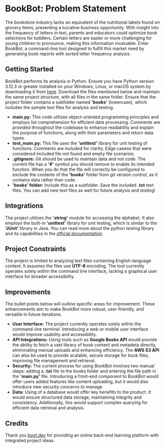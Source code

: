 # BookBot: Problem Statement

The bookstore industry lacks an equivalent of the nutritional labels found on grocery items, presenting a lucrative business opportunity. With insight into the frequency of letters in text, parents and educators could optimize book selections for toddlers. Certain letters are easier or more challenging for young children to pronounce, making this information invaluable. Enter BookBot, a command-line tool designed to fulfill this market need by generating book reports with sorted letter frequency analysis.

## Getting Started

BookBot performs its analysis in Python. Ensure you have Python version 3.12.3 or greater installed on your Windows, Linux, or macOS system by downloading it from [here](https://www.python.org/downloads/). Download the files mentioned below and maintain the same project structure, with all files in the same folder. Ensure that the project folder contains a subfolder named **'books'** (lowercase), which includes the sample text files for analysis and testing.
- **main.py:** This code utilizes object-oriented programming principles and employs list comprehension for efficient data processing. Comments are provided throughout the codebase to enhance readability and explain the purpose of functions, along with their parameters and return data types.
- **test_main.py:** This file uses the **'unittest'** library for unit testing of functions. Comments are included for clarity. Edge casese that were considered included file not found and empty file scenarios.
- **.gitignore:** Git should be used to maintain data and not code. The current file has a **'#'** symbol you should remove to enable its intended function. When you do that the file will correctly be configured to exclude the contents of the **'books'** folder from git version control, as it contains data rather than code.
- **'books' folder:** Include this as a subfolder. Save the included **.txt** text files. You can add new text files as well for future analysis and testing!

## Integrations

The project utilizes the **'string'** module for accessing the alphabet. It also employs the built-in **'unittest'** library for unit testing, which is similar to the **'JUnit'** library in Java. You can read more about the python testing library and its capabilities in the [official documentation](https://docs.python.org/3/library/unittest.html).

## Project Constraints

The project is limited to analyzing text files containing English-language content. It assumes the files use **UTF-8** encoding. The tool currently operates solely within the command line interface, lacking a graphical user interface for broader accessibility.

## Improvements

The bullet points below will outline specific areas for improvement. These enhancements aim to make BookBot more robust, user-friendly, and versatile in future iterations.

- **User Interface:** The project currently operates solely within the command-line terminal. Introducing a web or mobile user interface would improve usability and accessibility.
- **API Integrations:** Using tools such as **Google Books API** would provide the ability to fetch a vast library of book content and metadeta directly, elmininating manual uploads and enhancing efficiency. The **AWS S3 API** can also be used to provide scalable, secure storage for book files, improving file management and retrieval.
- **Security:** The current process for using BookBot involves two manual steps: adding a **.txt** file to the books folder and entering the file path in the **'main.py'** file. Introducing a front-end component to BookBot would offer users added features like content uploading, but it would also introduce new security concerns to manage.
- **Data:** Using of a database would offer key benefits to the product. It would ensure structured data storage, maintaining integrity and consistency. Additionally, this would support complex querying for efficient data retrieval and analysis.

## Credits

Thank you [boot.dev](https://www.boot.dev/) for providing an online back-end learning platform with integrated project ideas.
